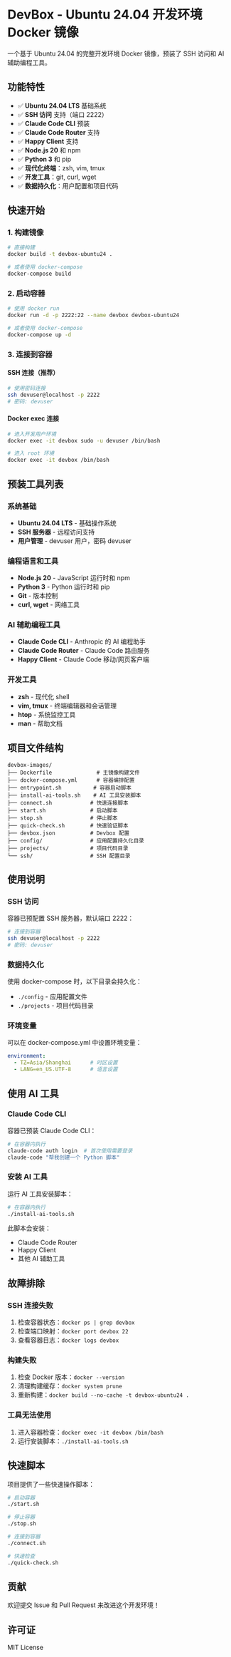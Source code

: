 # DevBox - Ubuntu 24.04 开发环境 Docker 镜像

一个基于 Ubuntu 24.04 的完整开发环境 Docker 镜像，预装了 SSH 访问和 AI 辅助编程工具。

## 功能特性

- ✅ **Ubuntu 24.04 LTS** 基础系统
- ✅ **SSH 访问** 支持（端口 2222）
- ✅ **Claude Code CLI** 预装
- ✅ **Claude Code Router** 支持
- ✅ **Happy Client** 支持
- ✅ **Node.js 20** 和 npm
- ✅ **Python 3** 和 pip
- ✅ **现代化终端**：zsh, vim, tmux
- ✅ **开发工具**：git, curl, wget
- ✅ **数据持久化**：用户配置和项目代码

## 快速开始

### 1. 构建镜像

```bash
# 直接构建
docker build -t devbox-ubuntu24 .

# 或者使用 docker-compose
docker-compose build
```

### 2. 启动容器

```bash
# 使用 docker run
docker run -d -p 2222:22 --name devbox devbox-ubuntu24

# 或者使用 docker-compose
docker-compose up -d
```

### 3. 连接到容器

#### SSH 连接（推荐）

```bash
# 使用密码连接
ssh devuser@localhost -p 2222
# 密码: devuser
```

#### Docker exec 连接

```bash
# 进入开发用户环境
docker exec -it devbox sudo -u devuser /bin/bash

# 进入 root 环境
docker exec -it devbox /bin/bash
```

## 预装工具列表

### 系统基础
- **Ubuntu 24.04 LTS** - 基础操作系统
- **SSH 服务器** - 远程访问支持
- **用户管理** - devuser 用户，密码 devuser

### 编程语言和工具
- **Node.js 20** - JavaScript 运行时和 npm
- **Python 3** - Python 运行时和 pip
- **Git** - 版本控制
- **curl, wget** - 网络工具

### AI 辅助编程工具
- **Claude Code CLI** - Anthropic 的 AI 编程助手
- **Claude Code Router** - Claude Code 路由服务
- **Happy Client** - Claude Code 移动/网页客户端

### 开发工具
- **zsh** - 现代化 shell
- **vim, tmux** - 终端编辑器和会话管理
- **htop** - 系统监控工具
- **man** - 帮助文档

## 项目文件结构

```
devbox-images/
├── Dockerfile              # 主镜像构建文件
├── docker-compose.yml      # 容器编排配置
├── entrypoint.sh          # 容器启动脚本
├── install-ai-tools.sh    # AI 工具安装脚本
├── connect.sh            # 快速连接脚本
├── start.sh              # 启动脚本
├── stop.sh               # 停止脚本
├── quick-check.sh        # 快速验证脚本
├── devbox.json           # Devbox 配置
├── config/               # 应用配置持久化目录
├── projects/             # 项目代码目录
└── ssh/                  # SSH 配置目录
```

## 使用说明

### SSH 访问

容器已预配置 SSH 服务器，默认端口 2222：

```bash
# 连接到容器
ssh devuser@localhost -p 2222
# 密码: devuser
```

### 数据持久化

使用 docker-compose 时，以下目录会持久化：

- `./config` - 应用配置文件
- `./projects` - 项目代码目录

### 环境变量

可以在 docker-compose.yml 中设置环境变量：

```yaml
environment:
  - TZ=Asia/Shanghai      # 时区设置
  - LANG=en_US.UTF-8      # 语言设置
```

## 使用 AI 工具

### Claude Code CLI

容器已预装 Claude Code CLI：

```bash
# 在容器内执行
claude-code auth login  # 首次使用需要登录
claude-code "帮我创建一个 Python 脚本"
```

### 安装 AI 工具

运行 AI 工具安装脚本：

```bash
# 在容器内执行
./install-ai-tools.sh
```

此脚本会安装：
- Claude Code Router
- Happy Client
- 其他 AI 辅助工具

## 故障排除

### SSH 连接失败

1. 检查容器状态：`docker ps | grep devbox`
2. 检查端口映射：`docker port devbox 22`
3. 查看容器日志：`docker logs devbox`

### 构建失败

1. 检查 Docker 版本：`docker --version`
2. 清理构建缓存：`docker system prune`
3. 重新构建：`docker build --no-cache -t devbox-ubuntu24 .`

### 工具无法使用

1. 进入容器检查：`docker exec -it devbox /bin/bash`
2. 运行安装脚本：`./install-ai-tools.sh`

## 快速脚本

项目提供了一些快速操作脚本：

```bash
# 启动容器
./start.sh

# 停止容器
./stop.sh

# 连接到容器
./connect.sh

# 快速检查
./quick-check.sh
```

## 贡献

欢迎提交 Issue 和 Pull Request 来改进这个开发环境！

## 许可证

MIT License